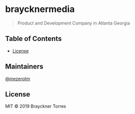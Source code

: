 # braycknermedia

> Product and Development Company in Atlanta Georgia

## Table of Contents

- [License](#license)

## Maintainers

[@mezerotm](https://github.com/mezerotm)

## License

MIT © 2019 Brayckner Torres
